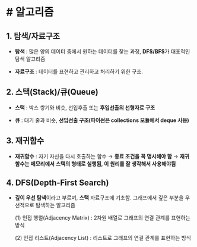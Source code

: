 # # 알고리즘

## 1. 탐색/자료구조

- **탐색** : 많은 양의 데이터 중에서 원하는 데이터를 찾는 과정, **DFS/BFS**가 대표적인 탐색 알고리즘

- **자료구조** : 데이터를 표현하고 관리하고 처리하기 위한 구조.

## 2. 스택(Stack)/큐(Queue)

- **스택** : 박스 쌓기와 비슷, 선입후출 또는 **후입선출의 선형자료 구조**  

- **큐** : 대기 줄과 비슷, **선입선출 구조(파이썬은 collections 모듈에서 deque 사용)**

## 3. 재귀함수

- **재귀함수** : 자기 자신을 다시 호출하는 함수 → **종료 조건을 꼭 명시해야 함** → **재귀함수는 메모리에서 스택의 형태로 실행됨, 이 원리를 잘 생각해서 사용해야됨**

## 4. DFS(Depth-First Search)

- **깊이 우선 탐색**이라고 부르며, **스택** 자료구조에 기초함. 그래프에서 깊은 부분을 우선적으로 탐색하는 알고리즘
  
  (1) 인접 행렬(Adjacency Matrix) : 2차원 배열로 그래프의 연결 관계를 표현하는 방식
  
  (2) 인접 리스트(Adjacency List) : 리스트로 그래프의 연결 관계를 표현하는 방식
